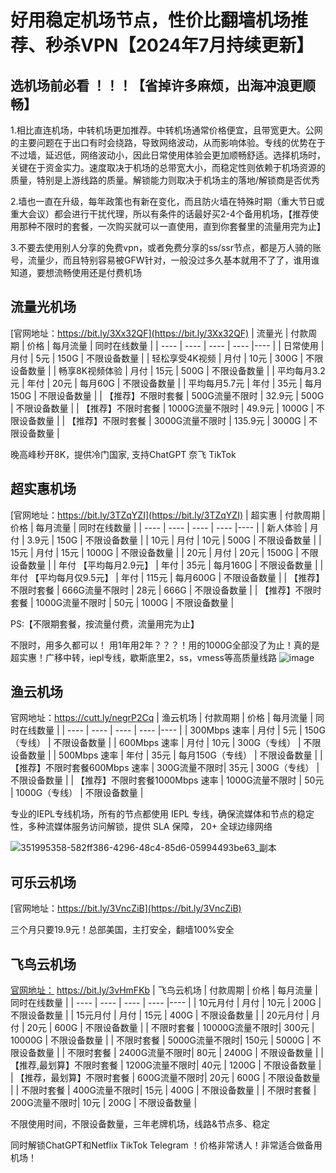 # 好用稳定机场节点，性价比翻墙机场推荐、秒杀VPN【2024年7月持续更新】

## 选机场前必看 ！！！【省掉许多麻烦，出海冲浪更顺畅】
 1.相比直连机场，中转机场更加推荐。中转机场通常价格便宜，且带宽更大。公网的主要问题在于出口有时会绕路，导致网络波动，从而影响体验。专线的优势在于不过墙，延迟低，网络波动小，因此日常使用体验会更加顺畅舒适。选择机场时，关键在于资金实力。速度取决于机场的总带宽大小，而稳定性则依赖于机场资源的质量，特别是上游线路的质量。解锁能力则取决于机场主的落地/解锁商是否优秀
 
 2.墙也一直在升级，每年政策也有新在变化，而且防火墙在特殊时期（重大节日或重大会议）都会进行干扰代理，所以有条件的话最好买2-4个备用机场，【推荐使用那种不限时的套餐，一次购买就可以一直使用，直到你套餐里的流量用完为止】
 
 3.不要去使用别人分享的免费vpn，或者免费分享的ss/ssr节点，都是万人骑的账号，流量少，而且特别容易被GFW针对，一般没过多久基本就用不了了，谁用谁知道，要想流畅使用还是付费机场


 
## 流量光机场
[官网地址：https://bit.ly/3Xx32QF](https://bit.ly/3Xx32QF)
|  流量光 | 付款周期 | 价格 | 每月流量 | 同时在线数量 |
|  ----  | ----  | ----  | ----  |----  |
| 日常使用  | 月付 | 5元  | 150G | 不限设备数量  |
| 轻松享受4K视频  | 月付 | 10元  | 300G | 不限设备数量   |
| 畅享8K视频体验  | 月付 | 15元  | 500G | 不限设备数量   |
| 平均每月3.2元  | 年付 | 20元  | 每月60G | 不限设备数量   |
| 平均每月5.7元 | 年付 | 35元  | 每月150G | 不限设备数量   |
| 【推荐】不限时套餐 | 500G流量不限时 | 32.9元  | 500G | 不限设备数量   |
| 【推荐】不限时套餐 | 1000G流量不限时 | 49.9元  | 1000G | 不限设备数量   |
| 【推荐】不限时套餐 | 3000G流量不限时 | 135.9元  | 3000G | 不限设备数量   |

晚高峰秒开8K，提供冷门国家, 支持ChatGPT 奈飞 TikTok



## 超实惠机场
[官网地址：https://bit.ly/3TZqYZI](https://bit.ly/3TZqYZI)
|  超实惠 | 付款周期 | 价格 | 每月流量 | 同时在线数量 |
|  ----  | ----  | ----  | ----  |----  |
| 新人体验  | 月付 | 3.9元  | 150G | 不限设备数量  |
| 10元  | 月付 | 10元  | 500G | 不限设备数量   |
| 15元  | 月付 | 15元  | 1000G | 不限设备数量   |
| 20元  | 月付 | 20元  | 1500G | 不限设备数量   |
| 年付 【平均每月2.9元】 | 年付 | 35元  | 每月160G | 不限设备数量   |
| 年付 【平均每月仅9.5元】 | 年付 | 115元  | 每月600G | 不限设备数量   |
| 【推荐】不限时套餐 | 666G流量不限时 | 28元  | 666G | 不限设备数量   |
| 【推荐】不限时套餐 | 1000G流量不限时 | 50元  | 1000G | 不限设备数量   |

PS:【不限期套餐，按流量付费，流量用完为止】

不限时，用多久都可以！ 用1年用2年？？？！用的1000G全部没了为止！真的是超实惠！广移中转，iepl专线，歇斯底里2，ss，vmess等高质量线路
![image](https://github.com/user-attachments/assets/dfe4ecd8-4151-4d08-9fd3-d29e652e6560)



## 渔云机场
官网地址：https://cutt.ly/negrP2Cq
|  渔云机场 | 付款周期 | 价格 | 每月流量 | 同时在线数量 |
|  ----  | ----  | ----  | ----  |----  |
| 300Mbps 速率  | 月付 | 5元  | 150G（专线） | 不限设备数量  |
| 600Mbps 速率  | 月付 | 10元 | 300G（专线） | 不限设备数量  |
| 500Mbps 速率  | 年付 | 35元 | 每月150G（专线） | 不限设备数量 |
| 【推荐】不限时套餐600Mbps 速率  | 300G流量不限时| 35元 | 300G（专线） | 不限设备数量 |
| 【推荐】不限时套餐1000Mbps 速率  | 1000G流量不限时 | 50元 | 1000G（专线） | 不限设备数量 |


专业的IEPL专线机场，所有的节点都使用 IEPL 专线，确保流媒体和节点的稳定性，多种流媒体服务访问解锁，提供 SLA 保障， 20+ 全球边缘网络

![351995358-582ff386-4296-48c4-85d6-05994493be63_副本](https://github.com/user-attachments/assets/29b1a225-508e-47e8-828f-8830858c67c2)


## 可乐云机场
[官网地址：https://bit.ly/3VncZiB](https://bit.ly/3VncZiB)


 三个月只要19.9元！总部美国，主打安全，翻墙100%安全



## 飞鸟云机场
[官网地址：](https://bit.ly/3vHmFKb) https://bit.ly/3vHmFKb
|  飞鸟云机场 | 付款周期 | 价格 | 每月流量 | 同时在线数量 |
|  ----  | ----  | ----  | ----  |----  |
| 10元月付  | 月付 | 10元  | 200G | 不限设备数量  |
| 15元月付  | 月付 | 15元  | 400G | 不限设备数量  |
| 20元月付  | 月付 | 20元  | 600G | 不限设备数量  |
| 不限时套餐  | 10000G流量不限时| 300元 | 10000G | 不限设备数量 |
| 不限时套餐  | 5000G流量不限时| 150元 | 5000G | 不限设备数量 |
| 不限时套餐  | 2400G流量不限时| 80元 | 2400G | 不限设备数量 |
| 【推荐,最划算】不限时套餐  | 1200G流量不限时| 40元 | 1200G | 不限设备数量 |
| 【推荐，最划算】不限时套餐  | 600G流量不限时| 20元 | 600G | 不限设备数量 |
| 不限时套餐  | 400G流量不限时| 15元 | 400G | 不限设备数量 |
| 不限时套餐  | 200G流量不限时| 10元 | 200G | 不限设备数量 |

不限使用时间，不限设备数量，三年老牌机场，线路&节点多、稳定 

同时解锁ChatGPT和Netflix TikTok Telegram ！价格非常诱人！非常适合做备用机场！















